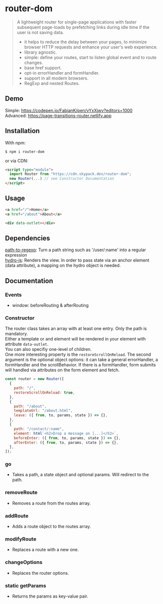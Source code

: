 # router-dom

> A lightweight router for single-page applications with faster subsequent page-loads by prefetching links during idle time if the user is not saving data.
>
> - it helps to reduce the delay between your pages, to minimize browser HTTP requests and enhance your user's web experience.
> - library agnostic.
> - simple: define your routes, start to listen global event and to route changes.
> - base href support.
> - opt-in errorHandler and formHandler.
> - support in all modern browsers.
> - RegExp and nested Routes.

## Demo

Simple: https://codepen.io/FabianK/pen/vYxXjwv?editors=1000<br>
Advanced: https://page-transitions-router.netlify.app

## Installation

With npm:

```properties
$ npm i router-dom
```

or via CDN:

```html
<script type="module">
  import Router from "https://cdn.skypack.dev/router-dom";
  new Router(...) // see Constructor Documentation
</script>
```

## Usage

```html
<a href="/">Home</a>
<a href="/about">About</a>

<div data-outlet></div>
```

## Dependencies

[path-to-regexp](https://github.com/pillarjs/path-to-regexp): Turn a path string such as '/user/:name' into a regular expression<br>
[hydro-js](https://github.com/Krutsch/hydro-js): Renders the view. In order to pass state via an anchor element (data attribute), a mapping on the hydro object is needed.<br>

## Documentation

### Events

- window: beforeRouting & afterRouting

### Constructor

The router class takes an array with at least one entry. Only the path is mandatory.<br>
Either a template or and element will be rendered in your element with attribute `data-outlet`.<br>
You can also specifiy one-level of children.<br> One more interesting property is the `restoreScrollOnReload`.
The second argument is the optional object options: it can take a general errorHandler, a formHandler and the scrollBehavior. If there is a formHandler, form submits will handled via attributes on the form element and fetch.

```js
const router = new Router([
  {
    path: "/",
    restoreScrollOnReload: true,
  },
  {
    path: "/about",
    templateUrl: "/about.html",
    leave: ({ from, to, params, state }) => {},
  },
  {
    path: "/contact/:name",
    element: html`<h2>Drop a message on [...]</h2>`,
    beforeEnter: ({ from, to, params, state }) => {},
    afterEnter: ({ from, to, params, state }) => {},
  },
]);
```

### go

- Takes a path, a state object and optional params. Will redirect to the path.

### removeRoute

- Removes a route from the routes array.

### addRoute

- Adds a route object to the routes array.

### modifyRoute

- Replaces a route with a new one.

### changeOptions

- Replaces the router options.

### static getParams

- Returns the params as key-value pair.
